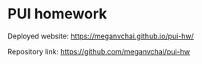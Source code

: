 # PUI homework

Deployed website: https://meganvchai.github.io/pui-hw/

Repository link: https://github.com/meganvchai/pui-hw
